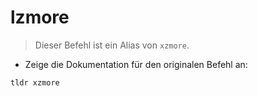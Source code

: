 # lzmore

> Dieser Befehl ist ein Alias von `xzmore`.

- Zeige die Dokumentation für den originalen Befehl an:

`tldr xzmore`
